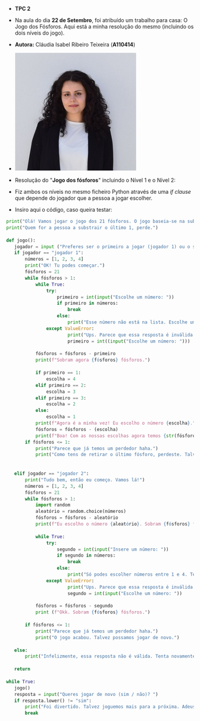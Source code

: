 - **TPC 2**
  
- Na aula do dia **22 de Setembro**, foi atribuído um trabalho para casa: O Jogo dos Fósforos. Aqui está a minha resolução do mesmo (incluindo os dois níveis do jogo). 
- **Autora:** Cláudia Isabel Ribeiro Teixeira (**A110414**)
-  ![image_alt](https://github.com/ClaudiaTeixeiraa/ATP2025/blob/ffd0a10a1c1303a2a439cda594d9faebdf964e2a/foto%20formal%20(2).jpg)

-  Resolução do "**Jogo dos fósforos**" incluindo o Nível 1 e o Nível 2:
  
-  Fiz ambos os níveis no mesmo ficheiro Python através de uma *if clause* que depende do jogador que a pessoa a jogar escolher.
-  Insiro aqui  o código, caso queira testar:
 ```python
print("Olá! Vamos jogar o jogo dos 21 fósforos. O jogo baseia-se na subtração de números (1, 2, 3 ou 4) ao número 21 alternadamente.")
print("Quem for a pessoa a substrair o último 1, perde.")

def jogo():
    jogador = input ("Preferes ser o primeiro a jogar (jogador 1) ou o segundo (jogador 2)? ")
    if jogador == "jogador 1":
        números = [1, 2, 3, 4]
        print("OK! Tu podes começar.")
        fósforos = 21
        while fósforos > 1: 
            while True: 
                try:
                    primeiro = int(input("Escolhe um número: "))
                    if primeiro in números:
                        break 
                    else:
                        print("Esse número não está na lista. Escolhe um número entre 1 e 4.")
                except ValueError:
                        print("Ups. Parece que essa resposta é inválida.")
                        primeiro = int((input("Escolhe um número: ")))

            fósforos = fósforos - primeiro
            print(f"Sobram agora {fósforos} fósforos.")

            if primeiro == 1:
                escolha = 4
            elif primeiro == 2:
                escolha = 3
            elif primeiro == 3:
                escolha = 2
            else:
                escolha = 1
            print(f"Agora é a minha vez! Eu escolho o número {escolha}.")
            fósforos = fósforos - (escolha)
            print(f"Boa! Com as nossas escolhas agora temos {str(fósforos)}.")
        if fósforos <= 1:
            print("Parece que já temos um perdedor haha.")
            print("Como tens de retirar o último fósforo, perdeste. Talvez da próxima vez consigas entender o padrão.")
                

    elif jogador == "jogador 2":
        print("Tudo bem, então eu começo. Vamos lá!")
        números = [1, 2, 3, 4]
        fósforos = 21
        while fósforos > 1:
            import random
            aleatório = random.choice(números)
            fósforos = fósforos - aleatório
            print(f"Eu escolho o número {aleatório}. Sobram {fósforos} fósforos. Agora é a tua vez.")

            while True:
                try:
                    segundo = int(input("Insere um número: "))
                    if segundo in números:
                        break
                    else: 
                        print("Só podes escolher números entre 1 e 4. Tenta de novo.")
                except ValueError:
                        print("Ups. Parece que essa resposta é inválida.")
                        segundo = int(input("Escolhe um número: "))

            fósforos = fósforos - segundo
            print (f"Okk. Sobram {fósforos} fósforos.")

        if fósforos <= 1:
            print("Parece que já temos um perdedor haha.")
            print("O jogo acabou. Talvez possamos jogar de novo.")
        
    else:
        print("Infelizmente, essa resposta não é válida. Tenta novamente.")
        
    return 

while True:
    jogo()
    resposta = input("Queres jogar de novo (sim / não)? ")
    if resposta.lower() != "sim":
        print("Foi divertido. Talvez joguemos mais para a próxima. Adeusss")
        break
```




